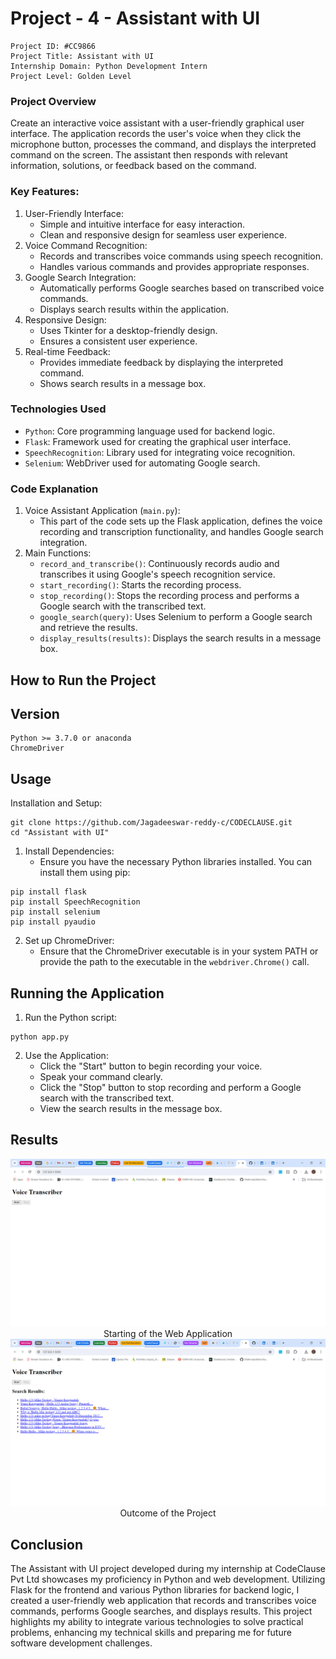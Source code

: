 # Project - 4 - Assistant with UI

```
Project ID: #CC9866
Project Title: Assistant with UI
Internship Domain: Python Development Intern
Project Level: Golden Level
```

### Project Overview

Create an interactive voice assistant with a user-friendly graphical user interface. The application records the user's voice when they click the microphone button, processes the command, and displays the interpreted command on the screen. The assistant then responds with relevant information, solutions, or feedback based on the command.

### Key Features:
  1. User-Friendly Interface:
     - Simple and intuitive interface for easy interaction.
     - Clean and responsive design for seamless user experience.
  2. Voice Command Recognition:
     - Records and transcribes voice commands using speech recognition.
     - Handles various commands and provides appropriate responses.
  3. Google Search Integration:
     - Automatically performs Google searches based on transcribed voice commands.
     - Displays search results within the application.
  4. Responsive Design:
     - Uses Tkinter for a desktop-friendly design.
     - Ensures a consistent user experience.
  5. Real-time Feedback:
     - Provides immediate feedback by displaying the interpreted command.
     - Shows search results in a message box.

### Technologies Used
  - `Python`: Core programming language used for backend logic.
  - `Flask`: Framework used for creating the graphical user interface.
  - `SpeechRecognition`: Library used for integrating voice recognition.
  - `Selenium`: WebDriver used for automating Google search.

### Code Explanation
  1. Voice Assistant Application (`main.py`):
       - This part of the code sets up the Flask application, defines the voice recording and transcription functionality, and handles Google search integration.
  2. Main Functions:
       - `record_and_transcribe()`: Continuously records audio and transcribes it using Google's speech recognition service.
       - `start_recording()`: Starts the recording process.
       - `stop_recording()`: Stops the recording process and performs a Google search with the transcribed text.
       - `google_search(query)`: Uses Selenium to perform a Google search and retrieve the results.
       - `display_results(results)`: Displays the search results in a message box.

## How to Run the Project
## Version
```
Python >= 3.7.0 or anaconda
ChromeDriver
```

## Usage
Installation and Setup:

```
git clone https://github.com/Jagadeeswar-reddy-c/CODECLAUSE.git
cd "Assistant with UI"

```
  1. Install Dependencies:
     -  Ensure you have the necessary Python libraries installed. You can install them using pip:
```
pip install flask
pip install SpeechRecognition
pip install selenium
pip install pyaudio
```
  2. Set up ChromeDriver:
     - Ensure that the ChromeDriver executable is in your system PATH or provide the path to the executable in the `webdriver.Chrome()` call.


## Running the Application
  1. Run the Python script:
```
python app.py
```
  2. Use the Application:
     - Click the "Start" button to begin recording your voice.
     - Speak your command clearly.
     - Click the "Stop" button to stop recording and perform a Google search with the transcribed text.
     - View the search results in the message box.

## Results
<img src="./Images/Output1.png" alt = "Output Image"/>
<center>Starting of the Web Application</center>
<img src="./Images/Output2.png" alt = "Output Image"/>
<center>Outcome of the Project</center>

## Conclusion

The Assistant with UI project developed during my internship at CodeClause Pvt Ltd showcases my proficiency in Python and web development. Utilizing Flask for the frontend and various Python libraries for backend logic, I created a user-friendly web application that records and transcribes voice commands, performs Google searches, and displays results. This project highlights my ability to integrate various technologies to solve practical problems, enhancing my technical skills and preparing me for future software development challenges.
